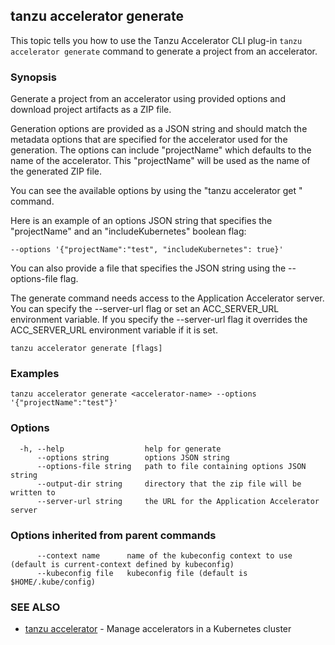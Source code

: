 ## tanzu accelerator generate

This topic tells you how to use the Tanzu Accelerator CLI plug-in `tanzu accelerator generate`
command to generate a project from an accelerator.

### Synopsis

Generate a project from an accelerator using provided options and download project artifacts as a ZIP file.

Generation options are provided as a JSON string and should match the metadata options that are specified for the
accelerator used for the generation. The options can include "projectName" which defaults to the name of the accelerator.
This "projectName" will be used as the name of the generated ZIP file.

You can see the available options by using the "tanzu accelerator get <accelerator-name>" command.

Here is an example of an options JSON string that specifies the "projectName" and an "includeKubernetes" boolean flag:

    --options '{"projectName":"test", "includeKubernetes": true}'

You can also provide a file that specifies the JSON string using the --options-file flag.

The generate command needs access to the Application Accelerator server. You can specify the --server-url flag or set
an ACC_SERVER_URL environment variable. If you specify the --server-url flag it overrides the ACC_SERVER_URL
environment variable if it is set.


```
tanzu accelerator generate [flags]
```

### Examples

```
tanzu accelerator generate <accelerator-name> --options '{"projectName":"test"}'
```

### Options

```
  -h, --help                  help for generate
      --options string        options JSON string
      --options-file string   path to file containing options JSON string
      --output-dir string     directory that the zip file will be written to
      --server-url string     the URL for the Application Accelerator server
```

### Options inherited from parent commands

```
      --context name      name of the kubeconfig context to use (default is current-context defined by kubeconfig)
      --kubeconfig file   kubeconfig file (default is $HOME/.kube/config)
```

### SEE ALSO

* [tanzu accelerator](tanzu_accelerator.md)	 - Manage accelerators in a Kubernetes cluster

